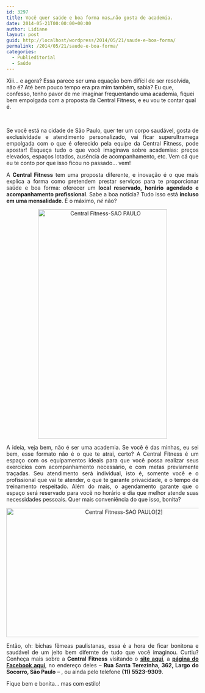 ```yaml
---
id: 3297
title: Você quer saúde e boa forma mas…não gosta de academia.
date: 2014-05-21T00:00:00+00:00
author: Lidiane
layout: post
guid: http://localhost/wordpress/2014/05/21/saude-e-boa-forma/
permalink: /2014/05/21/saude-e-boa-forma/
categories:
  - Publieditorial
  - Saúde
---
```

Xiii… e agora? Essa parece ser uma equação bem difícil de ser resolvida, não é? Até bem pouco tempo era pra mim também, sabia? Eu que, confesso, tenho pavor de me imaginar frequentando uma academia, fiquei bem empolgada com a proposta da Central Fitness, e eu vou te contar qual é.

&nbsp;

<p align="justify">
  Se você está na cidade de São Paulo, quer ter um corpo saudável, gosta de exclusividade e atendimento personalizado, vai ficar superultramega empolgada com o que é oferecido pela equipe da Central Fitness, pode apostar! Esqueça tudo o que você imaginava sobre academias: preços elevados, espaços lotados, ausência de acompanhamento, etc. Vem cá que eu te conto por que isso ficou no passado… vem!
</p>

<!--more-->

<p align="justify">
  A <strong>Central Fitness</strong> tem uma proposta diferente, e inovação é o que mais explica a forma como pretendem prestar serviços para te proporcionar saúde e boa forma: oferecer um <strong>local reservado, horário agendado e acompanhamento profissional</strong>. Sabe a boa notícia? Tudo isso está <strong>incluso em uma mensalidade</strong>. É o máximo, <em>né</em> não?
</p>

<p style="text-align: center;" align="justify">
  <a href="http://www.trololodemulher.com.br/blog/wp-content/uploads/2014/05/Central-Fitness-SAO-PAULO.jpg"><img class="alignnone size-full wp-image-10038" alt="Central Fitness-SAO PAULO" src="http://www.trololodemulher.com.br/blog/wp-content/uploads/2014/05/Central-Fitness-SAO-PAULO.jpg" width="338" height="600" /></a>
</p>

<p align="justify">
  A ideia, veja bem, não é ser uma academia. Se você é das minhas, eu sei bem, esse formato não é o que te atrai, certo? A Central Fitness é um espaço com os equipamentos ideais para que você possa realizar seus exercícios com acompanhamento necessário, e com metas previamente traçadas. Seu atendimento será individual, isto é, somente você e o profissional que vai te atender, o que te garante privacidade, e o tempo de treinamento respeitado. Além do mais, o agendamento garante que o espaço será reservado para você no horário e dia que melhor atende suas necessidades pessoais. Quer mais conveniência do que isso, bonita?
</p>

<p style="text-align: center;" align="justify">
  <a href="http://www.trololodemulher.com.br/blog/wp-content/uploads/2014/05/Central-Fitness-SAO-PAULO2.jpg"><img class="alignnone size-full wp-image-10039" alt="Central Fitness-SAO PAULO[2]" src="http://www.trololodemulher.com.br/blog/wp-content/uploads/2014/05/Central-Fitness-SAO-PAULO2.jpg" width="600" height="338" /></a>
</p>

<p align="justify">
  Então, oh: bichas fêmeas paulistanas, essa é a hora de ficar bonitona e saudável de um jeito bem difernte de tudo que você imaginou. Curtiu? Conheça mais sobre a <strong>Central Fitness</strong> visitando o <strong><a href="http://www.dennyfitnesscenter.com.br/" target="_blank">site aqui</a></strong>, a <strong><a href="https://www.facebook.com/centralfitnesstudio?fref=ts" target="_blank">página do Facebook aqui</a></strong>, no endereço deles – <strong>Rua Santa Terezinha, 362, Largo do Socorro, São Paulo</strong> – , ou ainda pelo telefone <strong>(11) 5523-9309</strong>.
</p>

<p align="justify">
  Fique bem e bonita… mas com estilo!
</p>